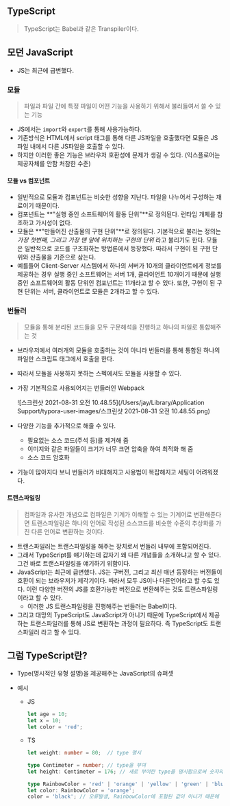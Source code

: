 ## TypeScript

> TypeScript는 Babel과 같은 Transpiler이다.



## 모던 JavaScript

- JS는 최근에 급변했다.

### 모듈

> 파일과 파일 간에 특정 파일이 어떤 기능을 사용하기 위해서 불러들여서 쓸 수 있는 기능

- JS에서는 `import`와 `export`를 통해 사용가능하다.
- 기존방식은 HTML에서 script 태그를 통해 다른 JS파일을 호출했다면 모듈은 JS파일 내에서 다른 JS파일을 호출할 수 있다.
- 하지만 이러한 좋은 기능은 브라우저 호환성에 문제가 생길 수 있다. (익스플로어는 제공자체를 안함 처참한 수준)

#### 모듈 vs 컴포넌트

- 일반적으로 모듈과 컴포넌트는 비슷한 성향을 지닌다. 파일을 나누어서 구성하는 재료이기 때문이다.
- 컴포넌트는 **"실행 중인 소프트웨어의 활동 단위"**로 정의된다. 런타임 개체를 참조하고 가시성이 없다.
- 모듈은 **"만들어진 산출물의 구현 단위"**로 정의된다. 기본적으로 불리는 정의는 *가장 첫번째, 그리고 가장 맨 앞에 위치하는 구현의 단위* 라고 불리기도 한다. 모듈은 일반적으로 코드를 구조화하는 방법론에서 등장했다. 따라서 구현이 된 구현 단위와 산출물을 기준으로 삼는다.
- 예를들어 Client-Server 시스템에서 하나의 서버가 10개의 클라이언트에게 정보를 제공하는 경우
  실행 중인 소프트웨어는 서버 1개, 클라이언트 10개이기 때문에 실행 중인 소프트웨어의 활동 단위인 컴포넌트는 11개라고 할 수 있다.
  또한, 구현이 된 구현 단위는 서버, 클라이언트로 모듈은 2개라고 할 수 있다.



### 번들러

> 모듈을 통해 분리된 코드들을 모두 구문해석을 진행하고 하나의 파일로 통합해주는 것

- 브라우저에서 여러개의 모듈을 호출하는 것이 아니라 번들러를 통해 통합된 하나의 파일만 스크립트 태그에서 호출을 한다.

- 따라서 모듈을 사용하지 못하는 스펙에서도 모듈을 사용할 수 있다.

- 가장 기본적으로 사용되어지는 번들러인 Webpack

  ![스크린샷 2021-08-31 오전 10.48.55](/Users/jay/Library/Application Support/typora-user-images/스크린샷 2021-08-31 오전 10.48.55.png)

- 다양한 기능을 추가적으로 해줄 수 있다.
  - 필요없는 소스 코드(주석 등)를 제거해 줌
  - 이미지와 같은 파일들이 크기가 너무 크면 압축을 하여 최적화 해 줌
  - 소스 코드 암호화
- 기능이 많아지다 보니 번들러가 비대해지고 사용법이 복잡해지고 세팅이 어려워졌다.



#### 트랜스파일링

> 컴파일과 유사한 개념으로 컴파일은 기계가 이해할 수 있는 기계어로 변환해준다면
> 트랜스파일링은 하나의 언어로 작성된 소스코드를 비슷한 수준의 추상화를 가진 다른 언어로 변환하는 것이다. 

- 트랜스파일러는 트랜스파일링을 해주는 장치로서 번들러 내부에 포함되어진다.
- 그래서 TypeScript를 얘기하는데 갑자기 왜 다른 개념들을 소개하냐고 할 수 있다. 그건 바로 트랜스파일링을 얘기하기 위함이다.
- JavaScript는 최근에 급변했다. JS는 구버전, 그리고 최신 매년 등장하는 버전들이 호환이 되는 브라우저가 제각기이다. 따라서 모두 JS이나 다른언어라고 할 수도 있다. 이런 다양한 버전의 JS를 호환가능한 버전으로 변환해주는 것도 트랜스파일링이라고 할 수 있다.
  - 이러한 JS 트랜스파일링을 진행해주는 번들러는 Babel이다.
- 그리고 대망의 TypeScript도 JavaScript가 아니기 때문에 TypeScript에서 제공하는 트랜스파일러를 통해 JS로 변환하는 과정이 필요하다.
  즉 TypeScript도 트랜스파일러 라고 할 수 있다.



## 그럼 TypeScript란?

- Type(명시적인 유형 설명)을 제공해주는 JavaScript의 슈퍼셋

- 예시

  - JS

    ```javascript
    let age = 10;
    let x = 10;
    let color = 'red';
    ```

  - TS

    ```typescript
    let weight: number = 80;  // type 명시
    
    type Centimeter = number; // type을 부여
    let height: Centimeter = 176; // 새로 부여한 type을 명시함으로써 숫자의 단위를 표현
    
    type RainbowColor = 'red' | 'orange' | 'yellow' | 'green' | 'blue' | 'indigo' | 'purple';
    let color: RainbowColor = 'orange';
    color = 'black'; // 오류발생, RainbowColor에 포험된 값이 아니기 때문에
    ```

    

  

